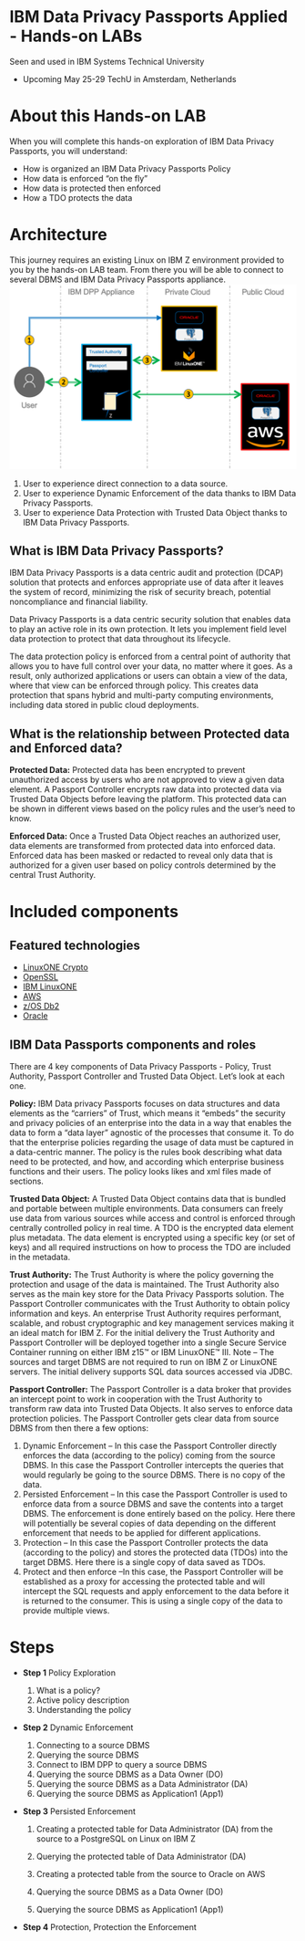 # IBM Data Privacy Passports Applied - Hands-on LABs

Seen and used in IBM Systems Technical University
* Upcoming May 25-29	TechU in Amsterdam, Netherlands

# About this Hands-on LAB
When you will complete this hands-on exploration of IBM Data Privacy Passports, you will understand:
* How is organized an IBM Data Privacy Passports Policy
* How data is enforced “on the fly”
* How data is protected then enforced
* How a TDO protects the data

# Architecture
This journey requires an existing Linux on IBM Z environment provided to you by the hands-on LAB team. From there you will be able to connect to several DBMS and IBM Data Privacy Passports appliance.
![alt-text](https://github.com/guikarai/IBMDPP/blob/master/IBM-DPP-Landscape.png?raw=true)

1. User to experience direct connection to a data source.
2. User to experience Dynamic Enforcement of the data thanks to IBM Data Privacy Passports.
3. User to experience Data Protection with Trusted Data Object thanks to IBM Data Privacy Passports.

## What is IBM Data Privacy Passports?
IBM Data Privacy Passports is a data centric audit and protection (DCAP) solution that protects and enforces appropriate use of data after it leaves the system of record, minimizing the risk of security breach, potential noncompliance and financial liability.

Data Privacy Passports is a data centric security solution that enables data to play an active role in its own protection. It lets you implement field level data protection to protect that data throughout its lifecycle.

The data protection policy is enforced from a central point of authority that allows you to have full control over your data, no matter where it goes. As a result, only authorized applications or users can obtain a view of the data, where that view can be enforced through policy. This creates data protection that spans hybrid and multi-party computing environments, including data stored in public cloud deployments.

## What is the relationship between Protected data and Enforced data?

**Protected Data:** Protected data has been encrypted to prevent unauthorized access by users who are not approved to view a given data element. A Passport Controller encrypts raw data into protected data via Trusted Data Objects before leaving the platform. This protected data can be shown in different views based on the policy rules and the user’s need to know.

**Enforced Data:**
Once a Trusted Data Object reaches an authorized user, data elements are transformed from protected data into enforced data. Enforced data has been masked or redacted to reveal only data that is authorized for a given user based on policy controls determined by the central Trust Authority.

# Included components

## Featured technologies
* [LinuxONE Crypto](https://www.ibm.com/it-infrastructure/linuxone/capabilities/secure-cloud)
* [OpenSSL](https://www.openssl.org/)
* [IBM LinuxONE](https://www.ibm.com/it-infrastructure/linuxone)
* [AWS](https://aws.amazon.com/)
* [z/OS Db2](https://www.ibm.com/analytics/db2/zos)
* [Oracle](https://docs.oracle.com/en/database/index.html)

## IBM Data Passports components and roles
There are 4 key components of Data Privacy Passports - Policy, Trust Authority, Passport Controller and Trusted Data Object. Let’s look at each one.

**Policy:** IBM Data privacy Passports focuses on data structures and data elements as the “carriers” of Trust, which means it “embeds” the security and privacy policies of an enterprise into the data in a way that enables the data to form a “data layer” agnostic of the processes that consume it. To do that the enterprise policies regarding the usage of data must be captured in a data-centric manner. The policy is the rules book describing what data need to be protected, and how, and according which enterprise business functions and their users. The policy looks likes and xml files made of sections.

**Trusted Data Object:** A Trusted Data Object contains data that is bundled and portable between multiple environments. Data consumers can freely use data from various sources while access and control is enforced through centrally controlled policy in real time. A TDO is the encrypted data element plus metadata. The data element is encrypted using a specific key (or set of keys) and all required instructions on how to process the TDO are included in the metadata.

**Trust Authority:** The Trust Authority is where the policy governing the protection and usage of the data is maintained. The Trust Authority also serves as the main key store for the Data Privacy Passports solution. The Passport Controller communicates with the Trust Authority to obtain policy information and keys. An enterprise Trust Authority requires performant, scalable, and robust cryptographic and key management services making it an ideal match for IBM Z. For the initial delivery the Trust Authority and Passport Controller will be deployed together into a single Secure Service Container running on either IBM z15™ or IBM LinuxONE™ III. Note – The sources and target DBMS are not required to run on IBM Z or LinuxONE servers. The initial delivery supports SQL data sources accessed via JDBC. 

**Passport Controller:** The Passport Controller is a data broker that provides an intercept point to work in cooperation with the Trust Authority to transform raw data into Trusted Data Objects. It also serves to enforce data protection policies. The Passport Controller gets clear data from source DBMS from then there a few options:
1. Dynamic Enforcement – In this case the Passport Controller directly enforces the data (according to the policy) coming from the source DBMS. In this case the Passport Controller intercepts the queries that would regularly be going to the source DBMS. There is no copy of the data.
2. Persisted Enforcement – In this case the Passport Controller is used to enforce data from a source DBMS and save the contents into a target DBMS. The enforcement is done entirely based on the policy. Here there will potentially be several copies of data depending on the different enforcement that needs to be applied for different applications.
3. Protection – In this case the Passport Controller protects the data (according to the policy) and stores the protected data (TDOs) into the target DBMS. Here there is a single copy of data saved as TDOs.
4. Protect and then enforce –In this case, the Passport Controller will be established as a proxy for accessing the protected table and will intercept the SQL requests and apply enforcement to the data before it is returned to the consumer. This is using a single copy of the data to provide multiple views.

# Steps

* **Step 1** Policy Exploration
    1. What is a policy?
    2. Active policy description
    3. Understanding the policy

* **Step 2** Dynamic Enforcement
    1. Connecting to a source DBMS
    2. Querying the source DBMS
    3. Connect to IBM DPP to query a source DBMS
    4. Querying the source DBMS as a Data Owner (DO)
    4. Querying the source DBMS as a Data Administrator (DA)
    4. Querying the source DBMS as Application1 (App1)    

* **Step 3** Persisted Enforcement

    1. Creating a protected table for Data Administrator (DA) from the source to a PostgreSQL on Linux on IBM Z
    4. Querying the protected table of Data Administrator (DA)
    2. Creating a protected table from the source to Oracle on AWS
    4. Querying the source DBMS as a Data Owner (DO)

    4. Querying the source DBMS as Application1 (App1)   

* **Step 4** Protection, Protection the Enforcement



